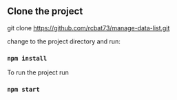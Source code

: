 ## Clone the project

git clone https://github.com/rcbat73/manage-data-list.git

change to the project directory and run:

### `npm install`

To run the project run

### `npm start`
